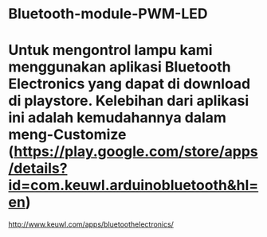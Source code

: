 # Bluetooth-module-PWM-LED
# Untuk mengontrol lampu kami menggunakan aplikasi Bluetooth Electronics yang dapat di download di playstore. Kelebihan dari aplikasi ini adalah kemudahannya dalam meng-Customize (https://play.google.com/store/apps/details?id=com.keuwl.arduinobluetooth&hl=en)
http://www.keuwl.com/apps/bluetoothelectronics/ 

